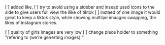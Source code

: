 

[ ] added like, 
[ ] try to avoid using a sidebar and insead used icons to the side to give users full view the llike of tiktok 
[ ] instaed of one image it would great to keep a tiktok style, while showing multilpe imaages swapping, the likes of instagram stories.

[ ] quality of girls images are very low
[ ] change place holder to something "refering to (we're generting images) "
